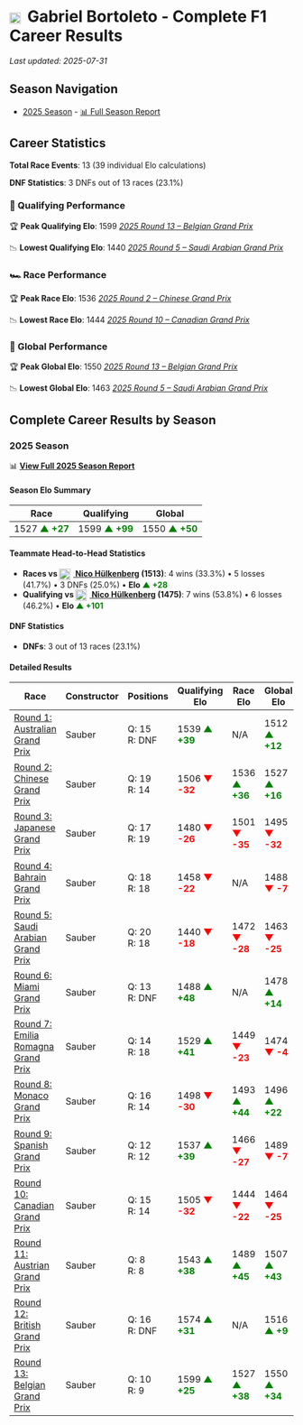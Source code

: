 # <img src="https://upload.wikimedia.org/wikipedia/commons/0/05/Flag_of_Brazil.svg" alt="Brazil" width="20" height="auto" style="vertical-align: middle; margin-right: 5px;" onerror="this.outerHTML='🇧🇷'; this.style.marginRight='5px';"/> Gabriel Bortoleto - Complete F1 Career Results

*Last updated: 2025-07-31*

## Season Navigation

- [2025 Season](#2025-season) - [📊 Full Season Report](../seasons/2025-season-report)

## Career Statistics

**Total Race Events**: 13 (39 individual Elo calculations)

**DNF Statistics**: 3 DNFs out of 13 races (23.1%)

### 🏁 Qualifying Performance

🏆 **Peak Qualifying Elo**: 1599
   *[2025 Round 13 – Belgian Grand Prix](../seasons/2025-season-report#round-13-belgian-grand-prix)*

📉 **Lowest Qualifying Elo**: 1440
   *[2025 Round 5 – Saudi Arabian Grand Prix](../seasons/2025-season-report#round-5-saudi-arabian-grand-prix)*

### 🏎️ Race Performance

🏆 **Peak Race Elo**: 1536
   *[2025 Round 2 – Chinese Grand Prix](../seasons/2025-season-report#round-2-chinese-grand-prix)*

📉 **Lowest Race Elo**: 1444
   *[2025 Round 10 – Canadian Grand Prix](../seasons/2025-season-report#round-10-canadian-grand-prix)*

### 🌟 Global Performance

🏆 **Peak Global Elo**: 1550
   *[2025 Round 13 – Belgian Grand Prix](../seasons/2025-season-report#round-13-belgian-grand-prix)*

📉 **Lowest Global Elo**: 1463
   *[2025 Round 5 – Saudi Arabian Grand Prix](../seasons/2025-season-report#round-5-saudi-arabian-grand-prix)*


## Complete Career Results by Season

### 2025 Season

📊 **[View Full 2025 Season Report](../seasons/2025-season-report)**

#### Season Elo Summary

| Race | Qualifying | Global |
|------|------------|--------|
| 1527 **<span style="color: green;">▲ +27</span>** | 1599 **<span style="color: green;">▲ +99</span>** | 1550 **<span style="color: green;">▲ +50</span>** |

#### Teammate Head-to-Head Statistics

- **Races vs [<img src="https://upload.wikimedia.org/wikipedia/commons/b/ba/Flag_of_Germany.svg" alt="Germany" width="20" height="auto" style="vertical-align: middle; margin-right: 5px;" onerror="this.outerHTML='🇩🇪'; this.style.marginRight='5px';"/> Nico Hülkenberg](nico-hlkenberg) (1513)**: 4 wins (33.3%) • 5 losses (41.7%) • 3 DNFs (25.0%) • **Elo **<span style="color: green;">▲ +28</span>****
- **Qualifying vs [<img src="https://upload.wikimedia.org/wikipedia/commons/b/ba/Flag_of_Germany.svg" alt="Germany" width="20" height="auto" style="vertical-align: middle; margin-right: 5px;" onerror="this.outerHTML='🇩🇪'; this.style.marginRight='5px';"/> Nico Hülkenberg](nico-hlkenberg) (1475)**: 7 wins (53.8%) • 6 losses (46.2%) • **Elo <span style="color: green;">▲ +101</span>**


#### DNF Statistics

- **DNFs**: 3 out of 13 races (23.1%)

#### Detailed Results

| Race | Constructor | Positions | Qualifying Elo | Race Elo | Global Elo | Teammate |
|------|-------------|-----------|----------------|----------|------------|----------|
| [Round 1: Australian Grand Prix](../seasons/2025-season-report#round-1-australian-grand-prix) | Sauber | Q: 15<br/>R: DNF | 1539 **<span style="color: green;">▲ +39</span>** | N/A | 1512 **<span style="color: green;">▲ +12</span>** | [<img src="https://upload.wikimedia.org/wikipedia/commons/b/ba/Flag_of_Germany.svg" alt="Germany" width="20" height="auto" style="vertical-align: middle; margin-right: 5px;" onerror="this.outerHTML='🇩🇪'; this.style.marginRight='5px';"/> Nico Hülkenberg](nico-hlkenberg)<br/>Q: 17<br/>R: 7 |
| [Round 2: Chinese Grand Prix](../seasons/2025-season-report#round-2-chinese-grand-prix) | Sauber | Q: 19<br/>R: 14 | 1506 **<span style="color: red;">▼ -32</span>** | 1536 **<span style="color: green;">▲ +36</span>** | 1527 **<span style="color: green;">▲ +16</span>** | [<img src="https://upload.wikimedia.org/wikipedia/commons/b/ba/Flag_of_Germany.svg" alt="Germany" width="20" height="auto" style="vertical-align: middle; margin-right: 5px;" onerror="this.outerHTML='🇩🇪'; this.style.marginRight='5px';"/> Nico Hülkenberg](nico-hlkenberg)<br/>Q: 12<br/>R: 15 |
| [Round 3: Japanese Grand Prix](../seasons/2025-season-report#round-3-japanese-grand-prix) | Sauber | Q: 17<br/>R: 19 | 1480 **<span style="color: red;">▼ -26</span>** | 1501 **<span style="color: red;">▼ -35</span>** | 1495 **<span style="color: red;">▼ -32</span>** | [<img src="https://upload.wikimedia.org/wikipedia/commons/b/ba/Flag_of_Germany.svg" alt="Germany" width="20" height="auto" style="vertical-align: middle; margin-right: 5px;" onerror="this.outerHTML='🇩🇪'; this.style.marginRight='5px';"/> Nico Hülkenberg](nico-hlkenberg)<br/>Q: 16<br/>R: 16 |
| [Round 4: Bahrain Grand Prix](../seasons/2025-season-report#round-4-bahrain-grand-prix) | Sauber | Q: 18<br/>R: 18 | 1458 **<span style="color: red;">▼ -22</span>** | N/A | 1488 **<span style="color: red;">▼ -7</span>** | [<img src="https://upload.wikimedia.org/wikipedia/commons/b/ba/Flag_of_Germany.svg" alt="Germany" width="20" height="auto" style="vertical-align: middle; margin-right: 5px;" onerror="this.outerHTML='🇩🇪'; this.style.marginRight='5px';"/> Nico Hülkenberg](nico-hlkenberg)<br/>Q: 16<br/>R: DNF |
| [Round 5: Saudi Arabian Grand Prix](../seasons/2025-season-report#round-5-saudi-arabian-grand-prix) | Sauber | Q: 20<br/>R: 18 | 1440 **<span style="color: red;">▼ -18</span>** | 1472 **<span style="color: red;">▼ -28</span>** | 1463 **<span style="color: red;">▼ -25</span>** | [<img src="https://upload.wikimedia.org/wikipedia/commons/b/ba/Flag_of_Germany.svg" alt="Germany" width="20" height="auto" style="vertical-align: middle; margin-right: 5px;" onerror="this.outerHTML='🇩🇪'; this.style.marginRight='5px';"/> Nico Hülkenberg](nico-hlkenberg)<br/>Q: 18<br/>R: 15 |
| [Round 6: Miami Grand Prix](../seasons/2025-season-report#round-6-miami-grand-prix) | Sauber | Q: 13<br/>R: DNF | 1488 **<span style="color: green;">▲ +48</span>** | N/A | 1478 **<span style="color: green;">▲ +14</span>** | [<img src="https://upload.wikimedia.org/wikipedia/commons/b/ba/Flag_of_Germany.svg" alt="Germany" width="20" height="auto" style="vertical-align: middle; margin-right: 5px;" onerror="this.outerHTML='🇩🇪'; this.style.marginRight='5px';"/> Nico Hülkenberg](nico-hlkenberg)<br/>Q: 16<br/>R: 14 |
| [Round 7: Emilia Romagna Grand Prix](../seasons/2025-season-report#round-7-emilia-romagna-grand-prix) | Sauber | Q: 14<br/>R: 18 | 1529 **<span style="color: green;">▲ +41</span>** | 1449 **<span style="color: red;">▼ -23</span>** | 1474 **<span style="color: red;">▼ -4</span>** | [<img src="https://upload.wikimedia.org/wikipedia/commons/b/ba/Flag_of_Germany.svg" alt="Germany" width="20" height="auto" style="vertical-align: middle; margin-right: 5px;" onerror="this.outerHTML='🇩🇪'; this.style.marginRight='5px';"/> Nico Hülkenberg](nico-hlkenberg)<br/>Q: 17<br/>R: 12 |
| [Round 8: Monaco Grand Prix](../seasons/2025-season-report#round-8-monaco-grand-prix) | Sauber | Q: 16<br/>R: 14 | 1498 **<span style="color: red;">▼ -30</span>** | 1493 **<span style="color: green;">▲ +44</span>** | 1496 **<span style="color: green;">▲ +22</span>** | [<img src="https://upload.wikimedia.org/wikipedia/commons/b/ba/Flag_of_Germany.svg" alt="Germany" width="20" height="auto" style="vertical-align: middle; margin-right: 5px;" onerror="this.outerHTML='🇩🇪'; this.style.marginRight='5px';"/> Nico Hülkenberg](nico-hlkenberg)<br/>Q: 13<br/>R: 16 |
| [Round 9: Spanish Grand Prix](../seasons/2025-season-report#round-9-spanish-grand-prix) | Sauber | Q: 12<br/>R: 12 | 1537 **<span style="color: green;">▲ +39</span>** | 1466 **<span style="color: red;">▼ -27</span>** | 1489 **<span style="color: red;">▼ -7</span>** | [<img src="https://upload.wikimedia.org/wikipedia/commons/b/ba/Flag_of_Germany.svg" alt="Germany" width="20" height="auto" style="vertical-align: middle; margin-right: 5px;" onerror="this.outerHTML='🇩🇪'; this.style.marginRight='5px';"/> Nico Hülkenberg](nico-hlkenberg)<br/>Q: 15<br/>R: 5 |
| [Round 10: Canadian Grand Prix](../seasons/2025-season-report#round-10-canadian-grand-prix) | Sauber | Q: 15<br/>R: 14 | 1505 **<span style="color: red;">▼ -32</span>** | 1444 **<span style="color: red;">▼ -22</span>** | 1464 **<span style="color: red;">▼ -25</span>** | [<img src="https://upload.wikimedia.org/wikipedia/commons/b/ba/Flag_of_Germany.svg" alt="Germany" width="20" height="auto" style="vertical-align: middle; margin-right: 5px;" onerror="this.outerHTML='🇩🇪'; this.style.marginRight='5px';"/> Nico Hülkenberg](nico-hlkenberg)<br/>Q: 11<br/>R: 8 |
| [Round 11: Austrian Grand Prix](../seasons/2025-season-report#round-11-austrian-grand-prix) | Sauber | Q: 8<br/>R: 8 | 1543 **<span style="color: green;">▲ +38</span>** | 1489 **<span style="color: green;">▲ +45</span>** | 1507 **<span style="color: green;">▲ +43</span>** | [<img src="https://upload.wikimedia.org/wikipedia/commons/b/ba/Flag_of_Germany.svg" alt="Germany" width="20" height="auto" style="vertical-align: middle; margin-right: 5px;" onerror="this.outerHTML='🇩🇪'; this.style.marginRight='5px';"/> Nico Hülkenberg](nico-hlkenberg)<br/>Q: 20<br/>R: 9 |
| [Round 12: British Grand Prix](../seasons/2025-season-report#round-12-british-grand-prix) | Sauber | Q: 16<br/>R: DNF | 1574 **<span style="color: green;">▲ +31</span>** | N/A | 1516 **<span style="color: green;">▲ +9</span>** | [<img src="https://upload.wikimedia.org/wikipedia/commons/b/ba/Flag_of_Germany.svg" alt="Germany" width="20" height="auto" style="vertical-align: middle; margin-right: 5px;" onerror="this.outerHTML='🇩🇪'; this.style.marginRight='5px';"/> Nico Hülkenberg](nico-hlkenberg)<br/>Q: 19<br/>R: 3 |
| [Round 13: Belgian Grand Prix](../seasons/2025-season-report#round-13-belgian-grand-prix) | Sauber | Q: 10<br/>R: 9 | 1599 **<span style="color: green;">▲ +25</span>** | 1527 **<span style="color: green;">▲ +38</span>** | 1550 **<span style="color: green;">▲ +34</span>** | [<img src="https://upload.wikimedia.org/wikipedia/commons/b/ba/Flag_of_Germany.svg" alt="Germany" width="20" height="auto" style="vertical-align: middle; margin-right: 5px;" onerror="this.outerHTML='🇩🇪'; this.style.marginRight='5px';"/> Nico Hülkenberg](nico-hlkenberg)<br/>Q: 14<br/>R: 12 |


